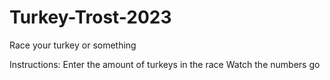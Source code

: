 # Turkey-Trost-2023
Race your turkey or something

Instructions:
Enter the amount of turkeys in the race
Watch the numbers go
